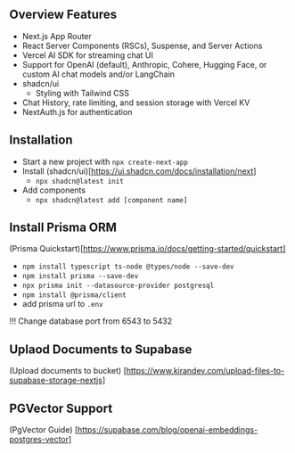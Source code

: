 ## Overview Features
- Next.js App Router
- React Server Components (RSCs), Suspense, and Server Actions
- Vercel AI SDK for streaming chat UI
- Support for OpenAI (default), Anthropic, Cohere, Hugging Face, or custom AI chat models and/or LangChain
- shadcn/ui
    - Styling with Tailwind CSS
- Chat History, rate limiting, and session storage with Vercel KV
- NextAuth.js for authentication

## Installation 

- Start a new project with `npx create-next-app`
- Install (shadcn/ui)[https://ui.shadcn.com/docs/installation/next]
    - `npx shadcn@latest init`
- Add components
    - `npx shadcn@latest add [component name]`

## Install Prisma ORM

(Prisma Quickstart)[https://www.prisma.io/docs/getting-started/quickstart]

- `npm install typescript ts-node @types/node --save-dev`
- `npm install prisma --save-dev`
- `npx prisma init --datasource-provider postgresql`
- `npm install @prisma/client`
- add prisma url to `.env`


!!! Change database port from 6543 to 5432

## Uplaod Documents to Supabase
(Upload documents to bucket) [https://www.kirandev.com/upload-files-to-supabase-storage-nextjs]


## PGVector Support

(PgVector Guide) [https://supabase.com/blog/openai-embeddings-postgres-vector]